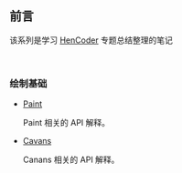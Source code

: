 ## 前言

该系列是学习 [HenCoder](https://hencoder.com/overview/) 专题总结整理的笔记

<br>

###  绘制基础

- [Paint](https://hencoder.com/overview/)
    
    Paint 相关的 API 解释。

- [Cavans](https://hencoder.com/overview/)

    Canans 相关的 API 解释。